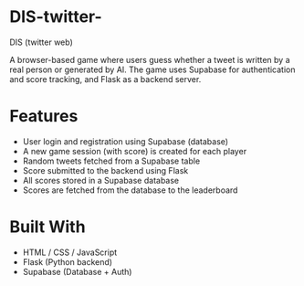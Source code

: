 # DIS-twitter-
DIS (twitter web) 

A browser-based game where users guess whether a tweet is written by a real person or generated by AI. The game uses Supabase for authentication and score tracking, and Flask as a backend server.

# Features

- User login and registration using Supabase (database)
- A new game session (with score) is created for each player
- Random tweets fetched from a Supabase table
- Score submitted to the backend using Flask
- All scores stored in a Supabase database
- Scores are fetched from the database to the leaderboard

# Built With
- HTML / CSS / JavaScript
- Flask (Python backend)
- Supabase (Database + Auth)